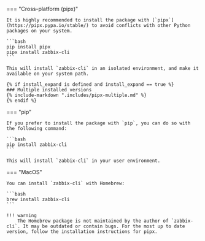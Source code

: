 === "Cross-platform (pipx)"

    It is highly recommended to install the package with [`pipx`](https://pipx.pypa.io/stable/) to avoid conflicts with other Python packages on your system.

    ```bash
    pip install pipx
    pipx install zabbix-cli
    ```

    This will install `zabbix-cli` in an isolated environment, and make it available on your system path.

    {% if install_expand is defined and install_expand == true %}
    ### Multiple installed versions
    {% include-markdown ".includes/pipx-multiple.md" %}
    {% endif %}

=== "pip"

    If you prefer to install the package with `pip`, you can do so with the following command:

    ```bash
    pip install zabbix-cli
    ```

    This will install `zabbix-cli` in your user environment.

=== "MacOS"

    You can install `zabbix-cli` with Homebrew:

    ```bash
    brew install zabbix-cli
    ```

    !!! warning
        The Homebrew package is not maintained by the author of `zabbix-cli`. It may be outdated or contain bugs. For the most up to date version, follow the installation instructions for pipx.
